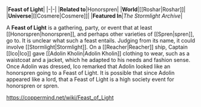 |**Feast of Light**|
|-|-|
|**Related to**|Honorspren|
|**World**|[[Roshar\|Roshar]]|
|**Universe**|[[Cosmere\|Cosmere]]|
|**Featured In**|*The Stormlight Archive*|

A **Feast of Light** is a gathering, party, or event that at least [[Honorspren\|honorspren]], and perhaps other varieties of [[Spren\|spren]], go to.
It is unclear what such a feast entails. Judging from its name, it could involve [[Stormlight\|Stormlight]].
On a [[Reacher\|Reacher]] ship, Captain [[Ico\|Ico]] gave [[Adolin Kholin\|Adolin Kholin]] clothing to wear, such as a waistcoat and a jacket, which he adapted to his needs and fashion sense. Once Adolin was dressed, Ico remarked that Adolin looked like an honorspren going to a Feast of Light. It is possible that since Adolin appeared like a lord, that a Feast of Light is a high society event for honorspren or spren.



https://coppermind.net/wiki/Feast_of_Light